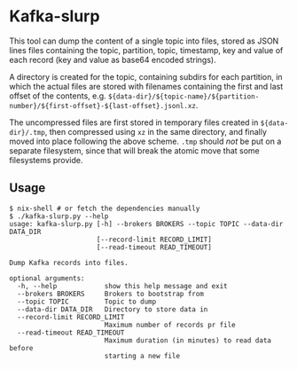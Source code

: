 # Kafka-slurp

This tool can dump the content of a single topic into files, stored as JSON lines files containing the topic, partition, topic, timestamp, key and value of each record (key and value as base64 encoded strings).

A directory is created for the topic, containing subdirs for each partition, in which the actual files are stored with filenames containing the first and last offset of the contents, e.g. `${data-dir}/${topic-name}/${partition-number}/${first-offset}-${last-offset}.jsonl.xz`.

The uncompressed files are first stored in temporary files created in `${data-dir}/.tmp`, then compressed using `xz` in the same directory, and finally moved into place following the above scheme. `.tmp` should _not_ be put on a separate filesystem, since that will break the atomic move that some filesystems provide.


## Usage

```
$ nix-shell # or fetch the dependencies manually
$ ./kafka-slurp.py --help
usage: kafka-slurp.py [-h] --brokers BROKERS --topic TOPIC --data-dir DATA_DIR
                      [--record-limit RECORD_LIMIT]
                      [--read-timeout READ_TIMEOUT]

Dump Kafka records into files.

optional arguments:
  -h, --help            show this help message and exit
  --brokers BROKERS     Brokers to bootstrap from
  --topic TOPIC         Topic to dump
  --data-dir DATA_DIR   Directory to store data in
  --record-limit RECORD_LIMIT
                        Maximum number of records pr file
  --read-timeout READ_TIMEOUT
                        Maximum duration (in minutes) to read data before
                        starting a new file
```
